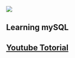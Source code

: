 <img src="https://skillicons.dev/icons?i=mysql" />

## Learning mySQL

## [Youtube Totorial](https://youtu.be/7S_tz1z_5bA?si=uH3IZ15rBD5CaEZg)